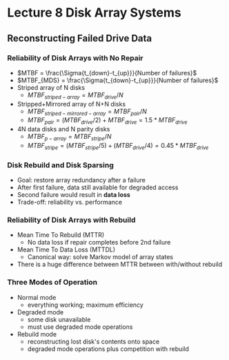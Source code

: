 # Lecture 8 Disk Array Systems

## Reconstructing Failed Drive Data

### Reliability of Disk Arrays with No Repair

* $MTBF = \frac{\Sigma{t_{down}-t_{up}}}{Number of failures}$
* $MTBF_{MDS} = \frac{\Sigma{t_{down}-t_{up}}}{Number of failures}$
* Striped array of N disks
  * $MTBF_{striped-array} = MTBF_{drive} / N$
* Stripped+Mirrored array of N+N disks
  * $MTBF_{striped-mirrored-array} = MTBF_{pair} / N$
  * $MTBF_{pair} = (MTBF_{drive}/2) + MTBF_{drive} = 1.5 * MTBF_{drive}$
* 4N data disks and N parity disks
  * $MTBF_{p-array} = MTBF_{stripe} / N$
  * $MTBF_{stripe} = (MTBF_{stripe}/5) + (MTBF_{drive}/4) = 0.45 * MTBF_{drive}$

### Disk Rebuild and Disk Sparsing

* Goal: restore array redundancy after a failure
* After first failure, data still available for degraded access
* Second failure would result in **data loss**
* Trade-off: reliability vs. performance

### Reliability of Disk Arrays with Rebuild

* Mean Time To Rebuild (MTTR)
  * No data loss if repair completes before 2nd failure
* Mean Time To Data Loss (MTTDL)
  * Canonical way: solve Markov model of array states
* There is a huge difference between MTTR between with/without rebuild

### Three Modes of Operation

* Normal mode
  * everything working; maximum efficiency
* Degraded mode
  * some disk unavailable
  * must use degraded mode operations
* Rebuild mode
  * reconstructing lost disk's contents onto space
  * degraded mode operations plus competition with rebuild